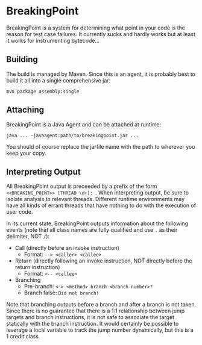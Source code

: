 BreakingPoint
=============

BreakingPoint is a system for determining what point in your code is the reason for test case failures. It currently sucks and hardly works but at least it works for instrumenting bytecode...

Building
--------

The build is managed by Maven. Since this is an agent, it is probably best to build it all into a single comprehensive jar:

```
mvn package assembly:single
```

Attaching
---------

BreakingPoint is a Java Agent and can be attached at runtime:

```
java ... -javaagent:path/to/breakingpoint.jar ...
```

You should of course replace the jarfile name with the path to wherever you keep your copy.

Interpreting Output
-------------------

All BreakingPoint output is preceeded by a prefix of the form `<<BREAKING_POINT>> [THREAD \d+]: `. When interpreting output, be sure to isolate analysis to relevant threads. Different runtime environments may have all kinds of errant threads that have nothing to do with the execution of user code.

In its current state, BreakingPoint outputs information about the following events (note that all class names are fully qualified and use `.` as their delimiter, NOT `/`):
- Call (directly before an invoke instruction)
    - Format: `--> <caller> <callee>`
- Return (directly following an invoke instruction, NOT directly before the return instruction)
    - Format: `<-- <callee>`
- Branching
    - Pre-branch: `<-> <method> branch <branch number>?`
    - Branch false: `Did not branch!`

Note that branching outputs before a branch and after a branch is not taken. Since there is no guarantee that there is a 1:1 relationship between jump targets and branch instructions, it is not safe to associate the target statically with the branch instruction. It would certainly be possible to leverage a local variable to track the jump number dynamically, but this is a 1 credit class.
